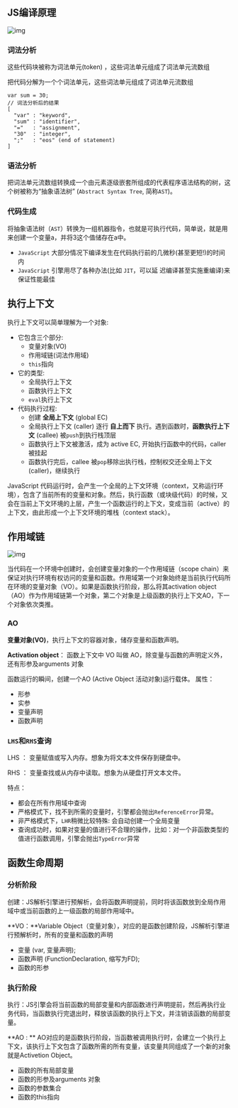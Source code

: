 ## JS编译原理

![img](https://user-gold-cdn.xitu.io/2019/3/16/169826acb0356502?imageView2/0/w/1280/h/960/format/webp/ignore-error/1) 

### 词法分析

这些代码块被称为词法单元(token) ，这些词法单元组成了词法单元流数组 

把代码分解为一个个词法单元，这些词法单元组成了词法单元流数组

```
var sum = 30;
// 词法分析后的结果
[
  "var" : "keyword",
  "sum" : "identifier",
  "="   : "assignment",
  "30"  : "integer",
  ";"   : "eos" (end of statement)
]
```



### 语法分析

把词法单元流数组转换成一个由元素逐级嵌套所组成的代表程序语法结构的树，这个树被称为“抽象语法树” (`Abstract Syntax Tree`, 简称`AST`)。 



### 代码生成

将抽象语法树（`AST`）转换为一组机器指令，也就是可执行代码，简单说，就是用来创建一个变量a，并将3这个值储存在a中。 



- `JavaScript` 大部分情况下编译发生在代码执行前的几微秒(甚至更短!)的时间内
- `JavaScript` 引擎用尽了各种办法(比如 `JIT`，可以延 迟编译甚至实施重编译)来保证性能最佳



## 执行上下文

执行上下文可以简单理解为一个对象:

- 它包含三个部分:
  - 变量对象(VO)
  - 作用域链(词法作用域)
  - `this`指向
- 它的类型:
  - 全局执行上下文
  - 函数执行上下文
  - `eval`执行上下文
- 代码执行过程:
  - 创建 **全局上下文** (global EC)
  - 全局执行上下文 (caller) 逐行 **自上而下** 执行。遇到函数时，**函数执行上下文** (callee) 被`push`到执行栈顶层
  - 函数执行上下文被激活，成为 active EC, 开始执行函数中的代码，caller 被挂起
  - 函数执行完后，callee 被`pop`移除出执行栈，控制权交还全局上下文 (caller)，继续执行



JavaScript 代码运行时，会产生一个全局的上下文环境（context，又称运行环境），包含了当前所有的变量和对象。然后，执行函数（或块级代码）的时候，又会在当前上下文环境的上层，产生一个函数运行的上下文，变成当前（active）的上下文，由此形成一个上下文环境的堆栈（context stack）。 

 

##  作用域链

![img](https://user-gold-cdn.xitu.io/2019/3/16/16982853f08e1db5?imageslim) 

 当代码在一个环境中创建时，会创建变量对象的一个作用域链（scope chain）来保证对执行环境有权访问的变量和函数。作用域第一个对象始终是当前执行代码所在环境的变量对象（VO）。如果是函数执行阶段，那么将其activation object（AO）作为作用域链第一个对象，第二个对象是上级函数的执行上下文AO，下一个对象依次类推。



### AO

**变量对象(VO)**，执行上下文的容器对象，储存变量和函数声明。

**Activation object**： 函数上下文中 VO 叫做 AO，除变量与函数的声明定义外，还有形参及arguments 对象  



函数运行的瞬间，创建一个AO (Active Object 活动对象)运行载体。 属性：

- 形参
- 实参
- 变量声明
- 函数声明



### `LHS`和`RHS`查询

LHS ： 变量赋值或写入内存。想象为将文本文件保存到硬盘中。 

RHS ： 变量查找或从内存中读取。想象为从硬盘打开文本文件。



特点：

- 都会在所有作用域中查询
- 严格模式下，找不到所需的变量时，引擎都会抛出`ReferenceError`异常。
- 非严格模式下，`LHR`稍微比较特殊: 会自动创建一个全局变量
- 查询成功时，如果对变量的值进行不合理的操作，比如：对一个非函数类型的值进行函数调用，引擎会抛出`TypeError`异常



## 函数生命周期

### 分析阶段

创建：JS解析引擎进行预解析，会将函数声明提前，同时将该函数放到全局作用域中或当前函数的上一级函数的局部作用域中。



**VO：**Variable Object（变量对象），对应的是函数创建阶段，JS解析引擎进行预解析时，所有的变量和函数的声明

- 变量 (var, 变量声明);
- 函数声明 (FunctionDeclaration, 缩写为FD);
- 函数的形参



### 执行阶段

执行：JS引擎会将当前函数的局部变量和内部函数进行声明提前，然后再执行业务代码，当函数执行完退出时，释放该函数的执行上下文，并注销该函数的局部变量。



**AO : **  AO对应的是函数执行阶段，当函数被调用执行时，会建立一个执行上下文，该执行上下文包含了函数所需的所有变量，该变量共同组成了一个新的对象就是Activetion Object。

- 函数的所有局部变量
- 函数的形参及arguments 对象  
- 函数的参数集合
- 函数的this指向